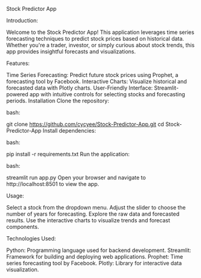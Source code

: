 Stock Predictor App

Introduction:

Welcome to the Stock Predictor App! This application leverages time series forecasting techniques to predict stock prices based on historical data. Whether you're a trader, investor, or simply curious about stock trends, this app provides insightful forecasts and visualizations.

Features:

Time Series Forecasting: Predict future stock prices using Prophet, a forecasting tool by Facebook.
Interactive Charts: Visualize historical and forecasted data with Plotly charts.
User-Friendly Interface: Streamlit-powered app with intuitive controls for selecting stocks and forecasting periods.
Installation
Clone the repository:

bash:

git clone https://github.com/cycyee/Stock-Predictor-App.git
cd Stock-Predictor-App
Install dependencies:

bash:

pip install -r requirements.txt
Run the application:

bash:

streamlit run app.py
Open your browser and navigate to http://localhost:8501 to view the app.

Usage:

Select a stock from the dropdown menu.
Adjust the slider to choose the number of years for forecasting.
Explore the raw data and forecasted results.
Use the interactive charts to visualize trends and forecast components.

Technologies Used:

Python: Programming language used for backend development.
Streamlit: Framework for building and deploying web applications.
Prophet: Time series forecasting tool by Facebook.
Plotly: Library for interactive data visualization.
